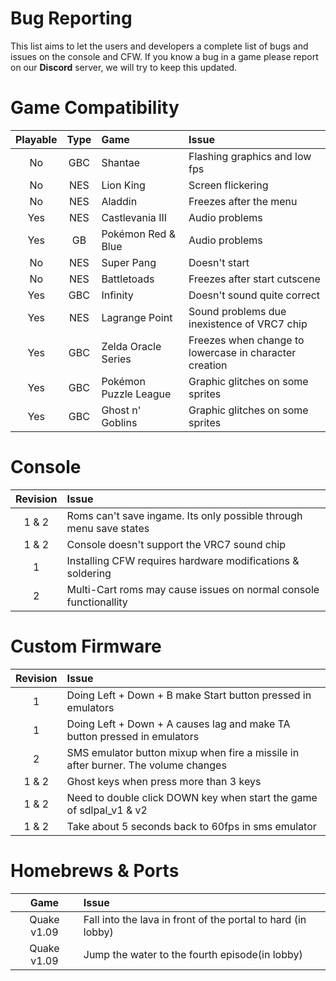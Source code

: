 # Bug Reporting

This list aims to let the users and developers a complete list of bugs and issues on the console and CFW. If you know a bug in a game please report on our **Discord** server, we will try to keep this updated.

# Game Compatibility

Playable | Type | Game | Issue
:------------: | :------------: | :------------ | :------------
No | GBC | Shantae | Flashing graphics and low fps
No | NES | Lion King | Screen flickering
No | NES | Aladdin | Freezes after the menu
Yes | NES | Castlevania III | Audio problems
Yes | GB | Pokémon Red & Blue | Audio problems
No | NES | Super Pang | Doesn't start
No | NES | Battletoads | Freezes after start cutscene
Yes | GBC | Infinity | Doesn't sound quite correct
Yes | NES | Lagrange Point | Sound problems due inexistence of VRC7 chip
Yes | GBC | Zelda Oracle Series | Freezes when change to lowercase in character creation
Yes | GBC | Pokémon Puzzle League | Graphic glitches on some sprites
Yes | GBC | Ghost n' Goblins | Graphic glitches on some sprites

# Console

Revision | Issue
:------------: | :------------
1 & 2 | Roms can't save ingame. Its only possible through menu save states
1 & 2 | Console doesn't support the VRC7 sound chip
1 | Installing CFW requires hardware modifications & soldering
2 | Multi-Cart roms may cause issues on normal console functionallity

# Custom Firmware

Revision | Issue
:------------: | :------------
1 | Doing Left + Down + B make Start button pressed in emulators
1 | Doing Left + Down + A causes lag and make TA button pressed in emulators
2 | SMS emulator button mixup when fire a missile in after burner. The volume changes
1 & 2 | Ghost keys when press more than 3 keys
1 & 2 | Need to double click DOWN key when start the game of sdlpal_v1 & v2
1 & 2 | Take about 5 seconds back to 60fps in sms emulator

# Homebrews & Ports
Game | Issue
:------------: | :------------
Quake v1.09 | Fall into the lava in front of the portal to hard (in lobby)
Quake v1.09 | Jump the water to the fourth episode(in lobby)